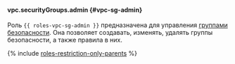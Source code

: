 #### vpc.securityGroups.admin {#vpc-sg-admin}

Роль `{{ roles-vpc-sg-admin }}` предназначена для управления [группами безопасности](../vpc/concepts/security-groups.md). Она позволяет создавать, изменять, удалять группы безопасности, а также правила в них.

{% include [roles-restriction-only-parents](iam/roles-restriction-only-parents.md) %}
